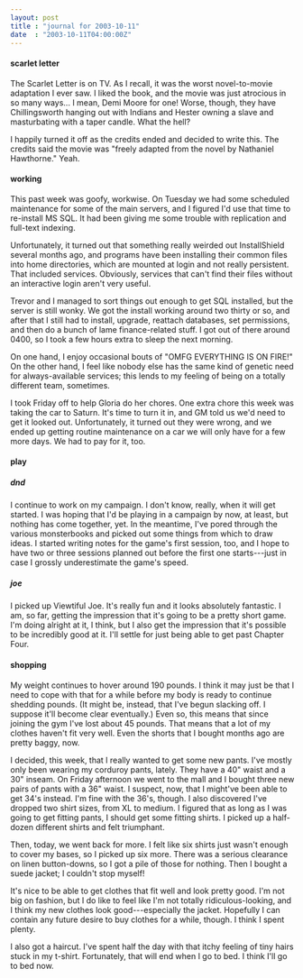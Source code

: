 ```yaml
---
layout: post
title : "journal for 2003-10-11"
date  : "2003-10-11T04:00:00Z"
---
```

<h4>scarlet letter</h4>The Scarlet Letter is on TV.  As I recall, it was the worst novel-to-movie adaptation I ever saw.  I liked the book, and the movie was just atrocious in so many ways... I mean, Demi Moore for one!  Worse, though, they have Chillingsworth hanging out with Indians and Hester owning a slave and masturbating with a taper candle.  What the hell?

I happily turned it off as the credits ended and decided to write this.  The credits said the movie was "freely adapted from the novel by Nathaniel Hawthorne."  Yeah.<h4>working</h4>This past week was goofy, workwise.  On Tuesday we had some scheduled maintenance for some of the main servers, and I figured I'd use that time to re-install MS SQL.  It had been giving me some trouble with replication and full-text indexing.

Unfortunately, it turned out that something really weirded out InstallShield several months ago, and programs have been installing their common files into home directories, which are mounted at login and not really persistent.  That included services.  Obviously, services that can't find their files without an interactive login aren't very useful.

Trevor and I managed to sort things out enough to get SQL installed, but the server is still wonky.  We got the install working around two thirty or so, and after that I still had to install, upgrade, reattach databases, set permissions, and then do a bunch of lame finance-related stuff.  I got out of there around 0400, so I took a few hours extra to sleep the next morning.

On one hand, I enjoy occasional bouts of "OMFG EVERYTHING IS ON FIRE!"  On the other hand, I feel like nobody else has the same kind of genetic need for always-available services; this lends to my feeling of being on a totally different team, sometimes.

I took Friday off to help Gloria do her chores.  One extra chore this week was taking the car to Saturn.  It's time to turn it in, and GM told us we'd need to get it looked out.  Unfortunately, it turned out they were wrong, and we ended up getting routine maintenance on a car we will only have for a few more days. We had to pay for it, too.<h4>play</h4><h5>dnd</h5>I continue to work on my campaign.  I don't know, really, when it will get started.  I was hoping that I'd be playing in a campaign by now, at least, but nothing has come together, yet.  In the meantime, I've pored through the various monsterbooks and picked out some things from which to draw ideas.  I started writing notes for the game's first session, too, and I hope to have two or three sessions planned out before the first one starts---just in case I grossly underestimate the game's speed.<h5>joe</h5>I picked up Viewtiful Joe.  It's really fun and it looks absolutely fantastic. I am, so far, getting the impression that it's going to be a pretty short game. I'm doing alright at it, I think, but I also get the impression that it's possible to be incredibly good at it.  I'll settle for just being able to get past Chapter Four.<h4>shopping</h4>My weight continues to hover around 190 pounds.  I think it may just be that I need to cope with that for a while before my body is ready to continue shedding pounds.  (It might be, instead, that I've begun slacking off.  I suppose it'll become clear eventually.)  Even so, this means that since joining the gym I've lost about 45 pounds.  That means that a lot of my clothes haven't fit very well.  Even the shorts that I bought months ago are pretty baggy, now.

I decided, this week, that I really wanted to get some new pants.  I've mostly only been wearing my corduroy pants, lately.  They have a 40" waist and a 30" inseam.  On Friday afternoon we went to the mall and I bought three new pairs of pants with a 36" waist.  I suspect, now, that I might've been able to get 34's instead.  I'm fine with the 36's, though.  I also discovered I've dropped two shirt sizes, from XL to medium.  I figured that as long as I was going to get fitting pants, I should get some fitting shirts.  I picked up a half-dozen different shirts and felt triumphant.

Then, today, we went back for more.  I felt like six shirts just wasn't enough to cover my bases, so I picked up six more.  There was a serious clearance on linen button-downs, so I got a pile of those for nothing.  Then I bought a suede jacket;  I couldn't stop myself!

It's nice to be able to get clothes that fit well and look pretty good.  I'm not big on fashion, but I do like to feel like I'm not totally ridiculous-looking, and I think my new clothes look good---especially the jacket.  Hopefully I can contain any future desire to buy clothes for a while, though.  I think I spent plenty.

I also got a haircut.  I've spent half the day with that itchy feeling of tiny hairs stuck in my t-shirt.  Fortunately, that will end when I go to bed.  I think I'll go to bed now.

